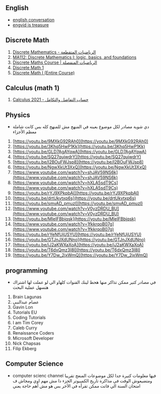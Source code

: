 
## English 
* [english conversation](https://www.youtube.com/playlist?list=PL27A5D7DE7D02373A)
* [engvid is treasure](https://www.youtube.com/c/engVid/playlists)

## Discrete Math 
1. [Discrete Mathematics - الرياضيات المتقطعة](https://www.youtube.com/playlist?list=PLxIvc-MGOs6gZlMVYOOEtUHJmfUquCjwz)
2. [MA112: Discrete Mathematics I: logic, basics, and foundations](https://www.youtube.com/playlist?list=PLoK2Lr1miEm_WKBBBHUQJRXaumduqkM4S)
3. [Discrete Maths Course | الرياضيات المنفصلة](https://www.youtube.com/playlist?list=PLZyQU-WOzZF1rmALoJZthmDKPsqxCV4mW)
4. [Discrete Math 1](https://www.youtube.com/playlist?list=PLDDGPdw7e6Ag1EIznZ-m-qXu4XX3A0cIz)
5. [Discrete Math I (Entire Course)](https://www.youtube.com/playlist?list=PLl-gb0E4MII28GykmtuBXNUNoej-vY5Rz)

## Calculus (math 1) 
1. [Calculus 2021 - حساب التفاضل والتكامل](https://www.youtube.com/playlist?list=PLxIvc-MGOs6hMiR2Xis-mJ1sXNwWsZ1Bh)

## Physics 
* دي شوية مصادر  لكل موضوع بعينه في المنهج مش للمنهج كله بس كانت شاملة معظم الأجزاء
1. [https://youtu.be/9MXkG92RAh0](https://youtu.be/9MXkG92RAh0)
2. [https://youtu.be/3Khq5HwP1Kk](https://youtu.be/3Khq5HwP1Kk)
3. [https://youtu.be/GLD7AgAYqwA](https://youtu.be/GLD7AgAYqwA)
4. [https://youtu.be/SQ27qujwdrY](https://youtu.be/SQ27qujwdrY)
5. [https://youtu.be/I2BOuFWJsp8](https://youtu.be/I2BOuFWJsp8)
6. [https://youtu.be/NgwXkUt3XxQ](https://youtu.be/NgwXkUt3XxQ)
7. [https://www.youtube.com/watch?v=shJAV59NS6k](https://www.youtube.com/watch?v=shJAV59NS6k)
8. [https://www.youtube.com/watch?v=hXLA5sdT9Cs](https://www.youtube.com/watch?v=hXLA5sdT9Cs)
9. [https://youtu.be/rYJ9XPkpbAI](https://youtu.be/rYJ9XPkpbAI)
10. [https://youtu.be/drtUkvtxp6s](https://youtu.be/drtUkvtxp6s)
11. [https://youtu.be/smvAD_pmuzI](https://youtu.be/smvAD_pmuzI)
12. [https://www.youtube.com/watch?v=V0yzDRDU_BU](https://www.youtube.com/watch?v=V0yzDRDU_BU)
13. [https://youtu.be/MIeIFBbjqsk](https://youtu.be/MIeIFBbjqsk)
14. [https://www.youtube.com/watch?v=1fkkrqoB07g](https://www.youtube.com/watch?v=1fkkrqoB07g)
15. [https://youtu.be/rYeNfUjUSYU](https://youtu.be/rYeNfUjUSYU)
16. [https://youtu.be/GTJnJXdUNno](https://youtu.be/GTJnJXdUNno)
17. [https://youtu.be/jJ2aKWXaXoA](https://youtu.be/jJ2aKWXaXoA)
18. [https://youtu.be/T6dxQmz3I8I](https://youtu.be/T6dxQmz3I8I)
19. [https://youtu.be/Y7Dw_2jxWmQ](https://youtu.be/Y7Dw_2jxWmQ)

## programming 
* في مصادر كتير ممكن تذاكر منها هحط لينك القنوات كلهاو الي لو عملت لها اشتراك هتسهل عملية البحث 
1. Brain Lagunas 
2. عصام عبدالنبي 
3. Gavin Lon 
4. Tutorials EU
5. Coding Tutorials 
6. I am Tim Corey 
7. Caleb Curry
8. Renaissance Coders
9. Microsoft Developer 
10. Nick Chapsas
11. Filip Ekberg

## Computer Science 
* computer scienc 
channel فيها معلومات كتيرة جدا لكل موضوعات المنعج تقريبا 
ومتضيعوش الوقت في مذاكرة تاريخ الكمبيوتر الجزء  دا مش مهم اوي ومجاش ف امتحان السنة الي فاتت ممكن تقرأه في الأخر بس هو مش أهم حاجة يعني

